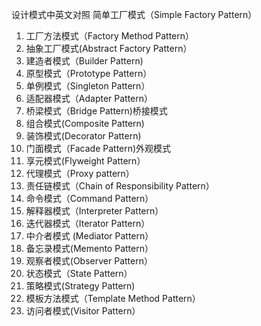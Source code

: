 设计模式中英文对照
简单工厂模式（Simple Factory Pattern）
1. 工厂方法模式（Factory Method Pattern）
2. 抽象工厂模式(Abstract Factory Pattern）
3. 建造者模式（Builder Pattern)
4. 原型模式（Prototype Pattern）
5. 单例模式（Singleton Pattern） 
6. 适配器模式（Adapter Pattern）
7. 桥梁模式（Bridge Pattern)桥接模式
8. 组合模式(Composite Pattern) 
9. 装饰模式(Decorator Pattern) 
10. 门面模式（Facade Pattern)外观模式
11. 享元模式(Flyweight Pattern）
12. 代理模式（Proxy pattern）
13. 责任链模式（Chain of Responsibility Pattern）
14. 命令模式（Command Pattern）
15. 解释器模式（Interpreter Pattern）
16. 迭代器模式（Iterator Pattern）
17. 中介者模式 (Mediator Pattern）
18. 备忘录模式(Memento Pattern）
19. 观察者模式(Observer Pattern）
20. 状态模式（State Pattern） 
21. 策略模式(Strategy Pattern) 
22. 模板方法模式（Template Method Pattern）
23. 访问者模式(Visitor Pattern）